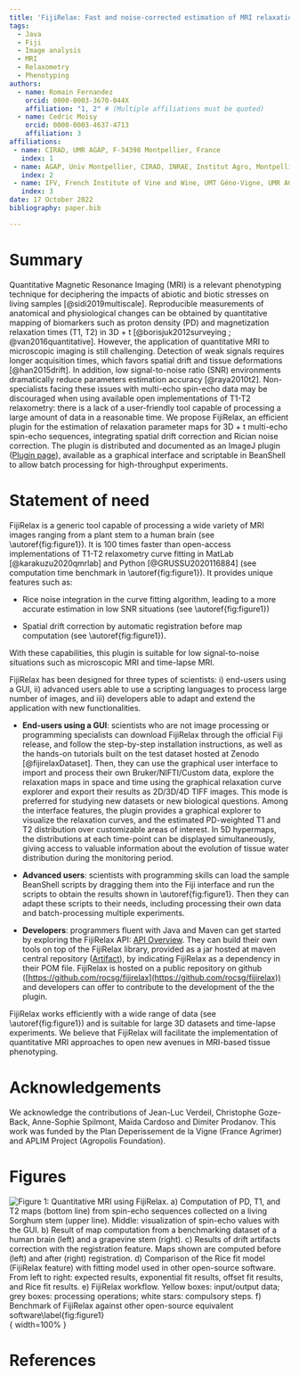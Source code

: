 ```yaml
---
title: 'FijiRelax: Fast and noise-corrected estimation of MRI relaxation maps in 3D + t'
tags:
  - Java
  - Fiji
  - Image analysis
  - MRI
  - Relaxometry
  - Phenotyping
authors:
  - name: Romain Fernandez
    orcid: 0000-0003-3670-044X
    affiliation: "1, 2" # (Multiple affiliations must be quoted)
  - name: Cedric Moisy
    orcid: 0000-0003-4637-4713
    affiliation: 3
affiliations:
 - name: CIRAD, UMR AGAP, F-34398 Montpellier, France
   index: 1
 - name: AGAP, Univ Montpellier, CIRAD, INRAE, Institut Agro, Montpellier, France.
   index: 2
 - name: IFV, French Institute of Vine and Wine, UMT Géno-Vigne, UMR AGAP, F-34398 Montpellier, France.
   index: 3
date: 17 October 2022
bibliography: paper.bib

---
```


# Summary

Quantitative Magnetic Resonance Imaging (MRI) is a relevant phenotyping technique for deciphering the impacts of abiotic and biotic stresses on living samples [@sidi2019multiscale]. Reproducible measurements of anatomical and physiological changes can be obtained by quantitative mapping of biomarkers such as proton density (PD) and magnetization relaxation times (T1, T2) in 3D + t [@borisjuk2012surveying ; @van2016quantitative]. However, the application of quantitative MRI to microscopic imaging is still challenging. Detection of weak signals requires longer acquisition times, which favors spatial drift and tissue deformations [@han2015drift]. In addition, low signal-to-noise ratio (SNR) environments dramatically reduce parameters estimation accuracy [@raya2010t2]. Non-specialists facing these issues with multi-echo spin-echo data may be discouraged when using available open implementations of T1-T2 relaxometry: there is a lack of a user-friendly tool capable of processing a large amount of data in a reasonable time. We propose FijiRelax, an efficient plugin for the estimation of relaxation parameter maps for 3D + t multi-echo spin-echo sequences, integrating spatial drift correction and Rician noise correction. The plugin is distributed and documented as an ImageJ plugin ([Plugin page](https://imagej.net/plugins/fijirelax)), available as a graphical interface and scriptable in BeanShell to allow batch processing for high-throughput experiments. 

# Statement of need
FijiRelax is a generic tool capable of processing a wide variety of MRI images ranging from a plant stem to a human brain (see \autoref{fig:figure1}). It is 100 times faster than open-access implementations of T1-T2 relaxometry curve fitting in MatLab [@karakuzu2020qmrlab] and Python [@GRUSSU2020116884] (see computation time benchmark in \autoref{fig:figure1}). It provides unique features such as:

* Rice noise integration in the curve fitting algorithm, leading to a more accurate estimation in low SNR situations (see \autoref{fig:figure1})

* Spatial drift correction by automatic registration before map computation (see \autoref{fig:figure1}). 

With these capabilities, this plugin is suitable for low signal-to-noise situations such as microscopic MRI and time-lapse MRI. 

FijiRelax has been designed for three types of scientists: i) end-users using a GUI, ii) advanced users able to use a scripting languages to process large number of images, and iii) developers able to adapt and extend the application with new functionalities.

* **End-users using a GUI**: scientists who are not image processing or programming specialists can download FijiRelax through the official Fiji release, and follow the step-by-step installation instructions, as well as the hands-on tutorials built on the test dataset hosted at Zenodo [@fijirelaxDataset]. Then, they can use the graphical user interface to import and process their own Bruker/NIFTI/Custom data, explore the relaxation maps in space and time using the graphical relaxation curve explorer and export their results as 2D/3D/4D TIFF images. This mode is preferred for studying new datasets or new biological questions. Among the interface features, the plugin provides a graphical explorer to visualize the relaxation curves, and the estimated PD-weighted T1 and T2 distribution over customizable areas of interest. In 5D hypermaps, the distributions at each time-point can be displayed simultaneously, giving access to valuable information about the evolution of tissue water distribution during the monitoring period.

* **Advanced users**: scientists with programming skills can load the sample BeanShell scripts by dragging them into the Fiji interface and run the scripts to obtain the results shown in \autoref{fig:figure1}. Then they can adapt these scripts to their needs, including processing their own data and batch-processing multiple experiments.

* **Developers**: programmers fluent with Java and Maven can get started by exploring the FijiRelax API: [API Overview](https://javadoc.io/doc/io.github.rocsg/fijirelax/latest/index.html). They can build their own tools on top of the FijiRelax library, provided as a jar hosted at maven central repository ([Artifact](https://search.maven.org/artifact/io.github.rocsg/fijirelax)), by indicating FijiRelax as a dependency in their POM file. FijiRelax is hosted on a public repository on github ([https://github.com/rocsg/fijirelax](https://github.com/rocsg/fijirelax)) and developers can offer to contribute to the development of the the plugin.

FijiRelax works efficiently with a wide range of data (see \autoref{fig:figure1}) and is suitable for large 3D datasets and time-lapse experiments. We believe that FijiRelax will facilitate the implementation of quantitative MRI approaches to open new avenues in MRI-based tissue phenotyping.

# Acknowledgements

We acknowledge the contributions of Jean-Luc Verdeil, Christophe Goze-Back, Anne-Sophie Spilmont, Maïda Cardoso and Dimiter Prodanov. 
This work was funded by the Plan Deperissement de la Vigne (France Agrimer) and APLIM Project (Agropolis Foundation).

# Figures

![Figure 1: Quantitative MRI using FijiRelax. a) Computation of PD, T1, and T2 maps (bottom line) from spin-echo sequences collected on a living Sorghum stem (upper line). Middle: visualization of spin-echo values with the GUI. b) Result of map computation from a benchmarking dataset of a human brain (left) and a grapevine stem (right). c) Results of drift artifacts correction with the registration feature. Maps shown are computed before (left) and after (right) registration. d) Comparison of the Rice fit model (FijiRelax feature) with fitting model used in other open-source software. From left to right: expected results, exponential fit results, offset fit results, and Rice fit results. e) FijiRelax workflow. Yellow boxes: input/output data; grey boxes: processing operations; white stars: compulsory steps. f) Benchmark of FijiRelax against other open-source equivalent software\label{fig:figure1}](images/figure.png){ width=100% }


# References

